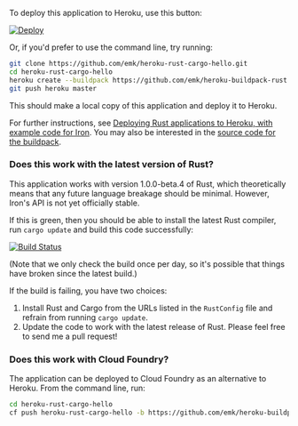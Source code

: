 To deploy this application to Heroku, use this button:

[![Deploy](https://www.herokucdn.com/deploy/button.png)](https://heroku.com/deploy)

Or, if you'd prefer to use the command line, try running:

``` sh
git clone https://github.com/emk/heroku-rust-cargo-hello.git
cd heroku-rust-cargo-hello
heroku create --buildpack https://github.com/emk/heroku-buildpack-rust.git
git push heroku master
```

This should make a local copy of this application and deploy it to Heroku.

For further instructions, see
[Deploying Rust applications to Heroku, with example code for Iron][instructions].
You may also be interested in the [source code for the buildpack][buildpack].

[instructions]: http://www.randomhacks.net/2014/09/17/deploying-rust-heroku-iron/
[buildpack]: https://github.com/emk/heroku-buildpack-rust

### Does this work with the latest version of Rust?

This application works with version 1.0.0-beta.4 of Rust, which
theoretically means that any future language breakage should be minimal.
However, Iron's API is not yet officially stable.

If this is green, then you should be able to install the latest Rust
compiler, run `cargo update` and build this code successfully:

[![Build Status](https://travis-ci.org/emk/heroku-rust-cargo-hello.svg?branch=master)](https://travis-ci.org/emk/heroku-rust-cargo-hello)

(Note that we only check the build once per day, so it's possible that
things have broken since the latest build.)

If the build is failing, you have two choices:

1. Install Rust and Cargo from the URLs listed in the `RustConfig` file and
   refrain from running `cargo update`.
2. Update the code to work with the latest release of Rust.  Please feel
   free to send me a pull request!

### Does this work with Cloud Foundry?

The application can be deployed to Cloud Foundry as an alternative to
Heroku. From the command line, run:

``` sh
cd heroku-rust-cargo-hello
cf push heroku-rust-cargo-hello -b https://github.com/emk/heroku-buildpack-rust.git
```
